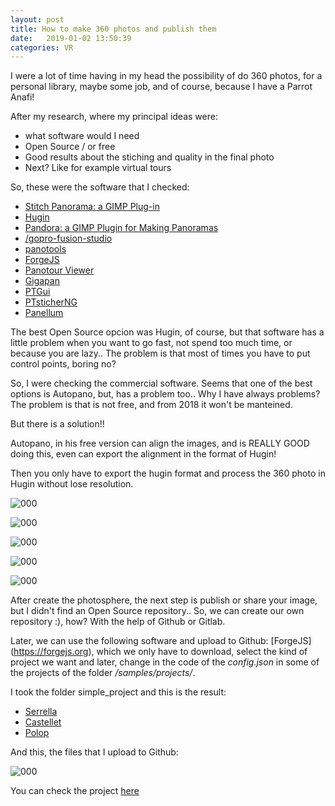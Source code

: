 ```yaml
---
layout: post
title: How to make 360 photos and publish them
date:   2019-01-02 13:50:39
categories: VR
---
```


I were a lot of time having in my head the possibility of do 360 photos, for a personal library, maybe some  job, and of course, because I have a Parrot Anafi!

After my research, where my principal ideas were:
- what software would I need
- Open Source / or free
- Good results about the stiching and quality in the final photo
- Next? Like for example virtual tours


So, these were the software that I checked:
* [Stitch Panorama: a GIMP Plug-in](http://stitchpanorama.sourceforge.net/)
* [Hugin](http://hugin.sourceforge.net/)
* [Pandora: a GIMP Plugin for Making Panoramas](http://www.shallowsky.com/software/pandora/)
* [/gopro-fusion-studio](https://es.shop.gopro.com/EMEA/softwareandapp/gopro-fusion-studio-app/fusion-studio.html)
* [panotools](https://wiki.panotools.org/Main_Page)
* [ForgeJS](https://forgejs.org/)
* [Panotour Viewer](https://www.kolor.com/panotour-viewer-download/)
* [Gigapan](http://www.gigapan.com/cms/support/download-gigapan-stitch)
* [PTGui](https://www.ptgui.com/)
* [PTsticherNG](https://webuser.hs-furtwangen.de/~dersch/PTStitcherNG/PTStitcherNG0.4.html)
* [Panellum](https://pannellum.org/)


The best Open Source opcion was Hugin, of course, but that software has a little problem when you want to go fast, not spend too much time, or because you are lazy.. The problem is that most of times you have to put control points, boring no?

So, I were checking the commercial software. Seems that one of the best options is Autopano, but, has a problem too.. Why I have always problems? The problem is that is not free, and from 2018 it won't be manteined.

But there is a solution!!

Autopano, in his free version can align the images, and is REALLY GOOD doing this, even can export the alignment in the format of Hugin!

Then you only have to export the hugin format and process the 360 photo in Hugin without lose resolution.

![000](../../../images/img360/detectar.png)

![000](../../../images/img360/align.png)

![000](../../../images/img360/panotools.png)

![000](../../../images/img360/file.png)

![000](../../../images/img360/salida.png)


After create the photosphere, the next step is publish or share your image, but I didn't find an Open Source repository.. So, we can create our own repository :), how? With the help of Github or Gitlab.

Later, we can use the following software and upload to Github: [ForgeJS] (https://forgejs.org), which we only have to download, select the kind of project we want and later, change in the code of the *config.json* in some of the projects of the folder */samples/projects/*.

I took the folder simple_project and this is the result:

- [Serrella](../../../360/projectes/serrella/index.html)
- [Castellet](../../../360/projectes/castellet/index.html)
- [Polop](../../../360/projectes/polop/index.html)

And this, the files that I upload to Github:

![000](../../../images/img360/forge.png)

You can check the project [here](https://github.com/JoanCano/joancano.io/tree/master/_site/360)
